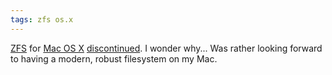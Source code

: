 ```yaml
---
tags: zfs os.x
---
```


[ZFS](/wiki/ZFS) for [Mac OS X](/wiki/Mac_OS_X) [discontinued](http://zfs.macosforge.org/). I wonder why... Was rather looking forward to having a modern, robust filesystem on my Mac.
